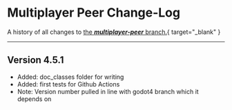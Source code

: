 # Multiplayer Peer Change-Log

A history of all changes to [the ***multiplayer-peer*** branch.](https://github.com/CoaguCo-Industries/GodotSteam/tree/multiplayer-peer){ target="\_blank" }

---

## Version 4.5.1

- Added: doc_classes folder for writing
- Added: first tests for Github Actions
- Note: Version number pulled in line with godot4 branch which it depends on